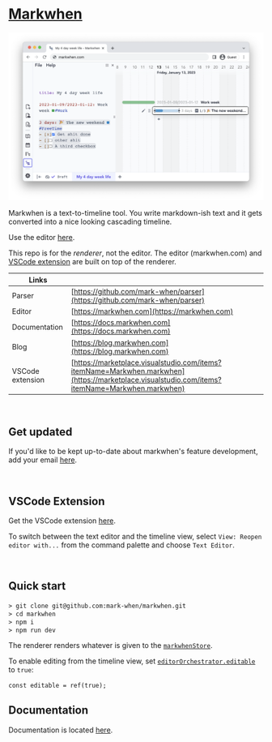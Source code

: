 # [Markwhen](https://markwhen.com)

![](/public/images/screenshot.png)

Markwhen is a text-to-timeline tool. You write markdown-ish text and it gets converted into a nice looking cascading timeline.

Use the editor [here](https://markwhen.com).

This repo is for the _renderer_, not the editor. The editor (markwhen.com) and [VSCode extension](https://marketplace.visualstudio.com/items?itemName=Markwhen.markwhen) are built on top of the renderer.

| Links            |                                                                                                                                                |
| ---------------- | ---------------------------------------------------------------------------------------------------------------------------------------------- |
| Parser           | [https://github.com/mark-when/parser](https://github.com/mark-when/parser)                                                                     |
| Editor           | [https://markwhen.com](https://markwhen.com)                                                                                                   |
| Documentation    | [https://docs.markwhen.com](https://docs.markwhen.com)                                                                                         |
| Blog             | [https://blog.markwhen.com](https://blog.markwhen.com)                                                                                         |
| VSCode extension | [https://marketplace.visualstudio.com/items?itemName=Markwhen.markwhen](https://marketplace.visualstudio.com/items?itemName=Markwhen.markwhen) |

<br>

## Get updated

If you'd like to be kept up-to-date about markwhen's feature development, add your email [here](https://docs.google.com/forms/d/e/1FAIpQLSceSLgm90NljlcMvdU2Ly45JYB7ZWGN1BNzQg-T-NSWO1Hm-w/viewform?usp=sf_link).

<br>

## VSCode Extension

Get the VSCode extension [here](https://marketplace.visualstudio.com/items?itemName=Markwhen.markwhen).

To switch between the text editor and the timeline view, select `View: Reopen editor with...` from the command palette and choose `Text Editor`.

<br>

## Quick start

```
> git clone git@github.com:mark-when/markwhen.git
> cd markwhen
> npm i
> npm run dev
```

The renderer renders whatever is given to the [`markwhenStore`](src/Markwhen/markwhenStore.ts).

To enable editing from the timeline view, set [`editorOrchestrator.editable`](src/EditorOrchestrator/editorOrchestratorStore.ts) to `true`:

```
const editable = ref(true);
```

## Documentation

Documentation is located [here](https://docs.markwhen.com).